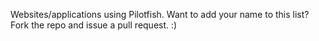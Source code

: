 Websites/applications using Pilotfish. Want to add your name to this list? Fork the repo and issue a pull request. :)

